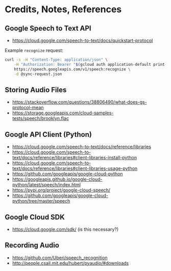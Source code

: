 # Credits, Notes, References

## Google Speech to Text API

  + https://cloud.google.com/speech-to-text/docs/quickstart-protocol


Example `recognize` request:

```sh
curl -s -H "Content-Type: application/json" \
    -H "Authorization: Bearer "$(gcloud auth application-default print-access-token) \
    https://speech.googleapis.com/v1/speech:recognize \
    -d @sync-request.json
```

## Storing Audio Files

  + https://stackoverflow.com/questions/38806490/what-does-gs-protocol-mean
  + https://storage.googleapis.com/cloud-samples-tests/speech/brooklyn.flac

## Google API Client (Python)

  + https://cloud.google.com/speech-to-text/docs/reference/libraries
  + https://cloud.google.com/speech-to-text/docs/reference/libraries#client-libraries-install-python
  + https://cloud.google.com/speech-to-text/docs/reference/libraries#client-libraries-usage-python
  + https://github.com/googleapis/google-cloud-python
  + https://googleapis.github.io/google-cloud-python/latest/speech/index.html
  + https://pypi.org/project/google-cloud-speech/
  + https://github.com/googleapis/google-cloud-python/tree/master/speech


## Google Cloud SDK

  + https://cloud.google.com/sdk/ (is this necessary?)

## Recording Audio

  + https://github.com/Uberi/speech_recognition
  + http://people.csail.mit.edu/hubert/pyaudio/#downloads

